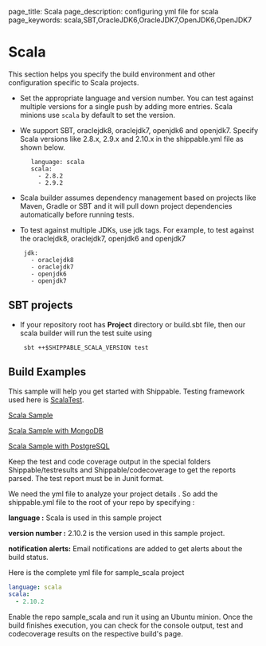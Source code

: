 page_title: Scala
page_description: configuring yml file for scala
page_keywords: scala,SBT,OracleJDK6,OracleJDK7,OpenJDK6,OpenJDK7

# Scala

This section helps you specify the build environment and other
configuration specific to Scala projects.

- Set the appropriate language and version number. You can test
  against multiple versions for a single push by adding more entries.
  Scala minions use `scala` by default to set the version.
- We support SBT, oraclejdk8, oraclejdk7, openjdk6 and openjdk7. Specify Scala versions like 2.8.x, 2.9.x and 2.10.x in the shippable.yml file as shown below.

         language: scala
         scala:
           - 2.8.2
           - 2.9.2

-   Scala builder assumes dependency management based on projects like
    Maven, Gradle or SBT and it will pull down project dependencies
    automatically before running tests.
-   To test against multiple JDKs, use jdk tags. For example, to test against the oraclejdk8, oraclejdk7, openjdk6 and openjdk7

         jdk:
           - oraclejdk8
           - oraclejdk7
           - openjdk6
           - openjdk7

## SBT projects

-   If your repository root has **Project** directory or build.sbt file, then our scala builder will run the test suite using

         sbt ++$SHIPPABLE_SCALA_VERSION test

## Build Examples

This sample will help you get started with Shippable. Testing framework
used here is [ScalaTest](http://scalatest.org/).

[Scala Sample](https://github.com/shippableSamples/sample_scala)

[Scala Sample with MongoDB](https://github.com/shippableSamples/sample_scala_mongo)

[Scala Sample with PostgreSQL](https://github.com/shippableSamples/sample_scala_postgres)

Keep the test and code coverage output in the special folders
Shippable/testresults and Shippable/codecoverage to get the reports
parsed. The test report must be in Junit format.

We need the yml file to analyze your project details . So add the
shippable.yml file to the root of your repo by specifying :

**language :** Scala is used in this sample project

**version number :** 2.10.2 is the version used in this sample project.

**notification alerts:** Email notifications are added to get alerts
about the build status.

Here is the complete yml file for sample_scala project

```yaml
language: scala
scala:
  - 2.10.2
```

Enable the repo sample_scala and run it using an Ubuntu minion. Once
the build finishes execution, you can check for the console output, test
and codecoverage results on the respective build's page.

